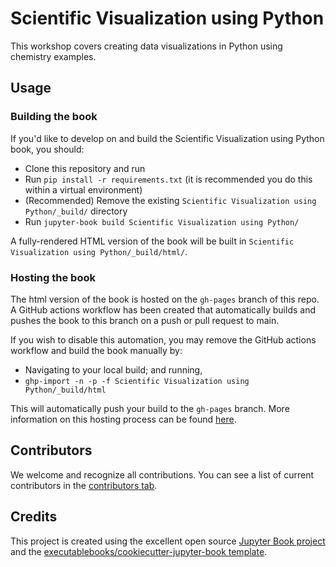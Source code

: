 # Scientific Visualization using Python

This workshop covers creating data visualizations in Python using chemistry examples.

## Usage

### Building the book

If you'd like to develop on and build the Scientific Visualization using Python book, you should:

- Clone this repository and run
- Run `pip install -r requirements.txt` (it is recommended you do this within a virtual environment)
- (Recommended) Remove the existing `Scientific Visualization using Python/_build/` directory
- Run `jupyter-book build Scientific Visualization using Python/`

A fully-rendered HTML version of the book will be built in `Scientific Visualization using Python/_build/html/`.

### Hosting the book

The html version of the book is hosted on the `gh-pages` branch of this repo. A GitHub actions workflow has been created that automatically builds and pushes the book to this branch on a push or pull request to main.

If you wish to disable this automation, you may remove the GitHub actions workflow and build the book manually by:

- Navigating to your local build; and running,
- `ghp-import -n -p -f Scientific Visualization using Python/_build/html`

This will automatically push your build to the `gh-pages` branch. More information on this hosting process can be found [here](https://jupyterbook.org/publish/gh-pages.html#manually-host-your-book-with-github-pages).

## Contributors

We welcome and recognize all contributions. You can see a list of current contributors in the [contributors tab](https://github.com/janash/molssi_python_visualization/graphs/contributors).

## Credits

This project is created using the excellent open source [Jupyter Book project](https://jupyterbook.org/) and the [executablebooks/cookiecutter-jupyter-book template](https://github.com/executablebooks/cookiecutter-jupyter-book).
